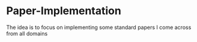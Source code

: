 # Paper-Implementation
The idea is to focus on implementing some standard papers I come across from all domains
